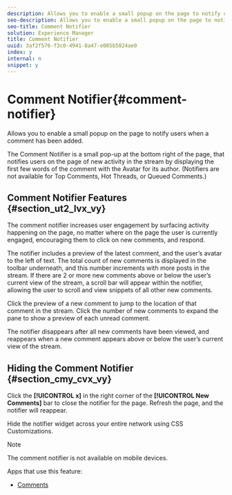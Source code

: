 ```yaml
---
description: Allows you to enable a small popup on the page to notify users when a comment has been added.
seo-description: Allows you to enable a small popup on the page to notify users when a comment has been added.
seo-title: Comment Notifier
solution: Experience Manager
title: Comment Notifier
uuid: 3af2f576-f3c0-4941-8a47-e085b5024ae0
index: y
internal: n
snippet: y
---
```


# Comment Notifier{#comment-notifier}

Allows you to enable a small popup on the page to notify users when a comment has been added.

The Comment Notifier is a small pop-up at the bottom right of the page, that notifies users on the page of new activity in the stream by displaying the first few words of the comment with the Avatar for its author. (Notifiers are not available for Top Comments, Hot Threads, or Queued Comments.)

## Comment Notifier Features {#section_ut2_lvx_vy}

The comment notifier increases user engagement by surfacing activity happening on the page, no matter where on the page the user is currently engaged, encouraging them to click on new comments, and respond.

The notifier includes a preview of the latest comment, and the user’s avatar to the left of text. The total count of new comments is displayed in the toolbar underneath, and this number increments with more posts in the stream. If there are 2 or more new comments above or below the user’s current view of the stream, a scroll bar will appear within the notifier, allowing the user to scroll and view snippets of all other new comments.

Click the preview of a new comment to jump to the location of that comment in the stream. Click the number of new comments to expand the pane to show a preview of each unread comment.

The notifier disappears after all new comments have been viewed, and reappears when a new comment appears above or below the user’s current view of the stream.

## Hiding the Comment Notifier {#section_cmy_cvx_vy}

Click the **[!UICONTROL x]** in the right corner of the **[!UICONTROL New Comments]** bar to close the notifier for the page. Refresh the page, and the notifier will reappear.

Hide the notifier widget across your entire network using CSS Customizations.

>[!NOTE]
>
>The comment notifier is not available on mobile devices.

<a id="section_blk_ccj_h1b"></a>

Apps that use this feature:

* [Comments](c_comments_app.md#c_comments_app)

